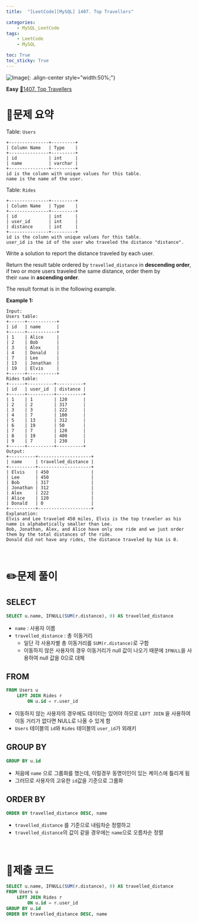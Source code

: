 ```yaml
---
title:  "[LeetCode][MySQL] 1407. Top Travellers" 

categories: 
    - MySQL_LeetCode
tags: 
    - LeetCode
    - MySQL

toc: True
toc_sticky: True
---
```

![Image](https://github.com/user-attachments/assets/4b8e7f3a-d568-4d5b-a8a9-c3d4b23975f6){: .align-center style="width:50%;"}

**Easy**
[🔗1407. Top Travellers](https://leetcode.com/problems/top-travellers/description/)

# 📝문제 요약
Table: `Users`

```
+---------------+---------+
| Column Name   | Type    |
+---------------+---------+
| id            | int     |
| name          | varchar |
+---------------+---------+
id is the column with unique values for this table.
name is the name of the user.

```

Table: `Rides`

```
+---------------+---------+
| Column Name   | Type    |
+---------------+---------+
| id            | int     |
| user_id       | int     |
| distance      | int     |
+---------------+---------+
id is the column with unique values for this table.
user_id is the id of the user who traveled the distance "distance".

```

Write a solution to report the distance traveled by each user.

Return the result table ordered by `travelled_distance` in **descending order**, if two or more users traveled the same distance, order them by their `name` in **ascending order**.

The result format is in the following example.

**Example 1:**

```
Input:
Users table:
+------+-----------+
| id   | name      |
+------+-----------+
| 1    | Alice     |
| 2    | Bob       |
| 3    | Alex      |
| 4    | Donald    |
| 7    | Lee       |
| 13   | Jonathan  |
| 19   | Elvis     |
+------+-----------+
Rides table:
+------+----------+----------+
| id   | user_id  | distance |
+------+----------+----------+
| 1    | 1        | 120      |
| 2    | 2        | 317      |
| 3    | 3        | 222      |
| 4    | 7        | 100      |
| 5    | 13       | 312      |
| 6    | 19       | 50       |
| 7    | 7        | 120      |
| 8    | 19       | 400      |
| 9    | 7        | 230      |
+------+----------+----------+
Output:
+----------+--------------------+
| name     | travelled_distance |
+----------+--------------------+
| Elvis    | 450                |
| Lee      | 450                |
| Bob      | 317                |
| Jonathan | 312                |
| Alex     | 222                |
| Alice    | 120                |
| Donald   | 0                  |
+----------+--------------------+
Explanation:
Elvis and Lee traveled 450 miles, Elvis is the top traveler as his name is alphabetically smaller than Lee.
Bob, Jonathan, Alex, and Alice have only one ride and we just order them by the total distances of the ride.
Donald did not have any rides, the distance traveled by him is 0.
```


<br>

# ✏️문제 풀이
## SELECT

```sql
SELECT u.name, IFNULL(SUM(r.distance), 0) AS travelled_distance
```

- `name` : 사용자 이름
- `travelled_distance` : 총 이동거리
    - 일단 각 사용자별 총 이동거리를  `SUM(r.distance)`로 구함
    - 이동하지 않은 사용자의 경우 이동거리가 null 값이 나오기 때문에 `IFNULL`을 사용하여 null 값을 0으로 대체

## FROM

```sql
FROM Users u
    LEFT JOIN Rides r
        ON u.id = r.user_id
```

- 이동하지 않는 사용자의 경우에도 데이터는 있어야 하므로 `LEFT JOIN` 을 사용하여 이동 거리가 없다면 NULL로 나올 수 있게 함
- `Users` 테이블의 `id`와 `Rides` 테이블의 `user_id`가 외래키

## GROUP BY

```sql
GROUP BY u.id
```

- 처음에 `name` 으로 그룹화를 했는데, 이럴경우 동명이인이 있는 케이스에 틀리게 됨
- 그러므로 사용자의 고유한 `id`값을 기준으로 그룹화

## ORDER BY

```sql
ORDER BY travelled_distance DESC, name
```

- `travelled_distance` 를 기준으로 내림차순 정렬하고
- `travelled_distance`의 값이 같을 경우에는 `name`으로 오름차순 정렬

<br>

# 💯제출 코드
```sql
SELECT u.name, IFNULL(SUM(r.distance), 0) AS travelled_distance
FROM Users u
    LEFT JOIN Rides r
        ON u.id = r.user_id
GROUP BY u.id
ORDER BY travelled_distance DESC, name
```